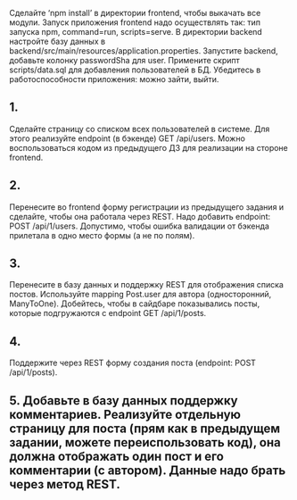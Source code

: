 Сделайте ‘npm install’ в директории frontend, чтобы выкачать все модули. Запуск приложения frontend надо осуществлять так: тип запуска npm, command=run, scripts=serve.
В директории backend настройте базу данных в backend/src/main/resources/application.properties. Запустите backend, добавьте колонку passwordSha для user. Примените скрипт scripts/data.sql для добавления пользователей в БД. Убедитесь в работоспособности приложения: можно зайти, выйти.

## 1.
Сделайте страницу со списком всех пользователей в системе. Для этого реализуйте endpoint (в бэкенде) GET /api/users. Можно воспользоваться кодом из предыдущего ДЗ для реализации на стороне frontend.

## 2.
Перенесите во frontend форму регистрации из предыдущего задания и сделайте, чтобы она работала через REST. Надо добавить endpoint: POST /api/1/users. Допустимо, чтобы ошибка валидации от бэкенда прилетала в одно место формы (а не по полям).

## 3.
Перенесите в базу данных и поддержку REST для отображения списка постов. Используйте mapping Post.user для автора (односторонний, ManyToOne). Добейтесь, чтобы в сайдбаре показывались посты, которые подгружаются с endpoint GET /api/1/posts.

## 4.
Поддержите через REST форму создания поста (endpoint: POST /api/1/posts).

## 5. Добавьте в базу данных поддержку комментариев. Реализуйте отдельную страницу для поста (прям как в предыдущем задании, можете переиспользовать код), она должна отображать один пост и его комментарии (с автором). Данные надо брать через метод REST.
